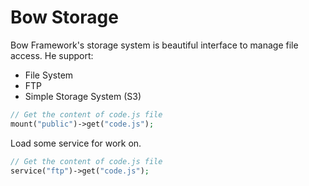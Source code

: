 # Bow Storage

Bow Framework's storage system is beautiful interface to manage file access. He support:

- File System
- FTP
- Simple Storage System (S3)

```php
// Get the content of code.js file
mount("public")->get("code.js");
```

Load some service for work on.

```php
// Get the content of code.js file
service("ftp")->get("code.js");
```

